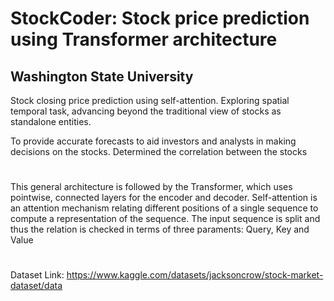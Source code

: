 # StockCoder: Stock price prediction using Transformer architecture
## Washington State University

Stock closing price prediction using self-attention. Exploring spatial temporal task, advancing beyond the traditional view of stocks as standalone entities.


To provide accurate forecasts to aid investors and analysts in making decisions on the stocks. Determined the correlation between the stocks
#
This general architecture is followed by the Transformer, which uses pointwise, connected layers for the
encoder and decoder. Self-attention is an attention mechanism relating different positions of a single
sequence to compute a representation of the sequence. The input sequence is split and thus the relation is
checked in terms of three paraments: Query, Key and Value
#
Dataset Link: https://www.kaggle.com/datasets/jacksoncrow/stock-market-dataset/data
#
